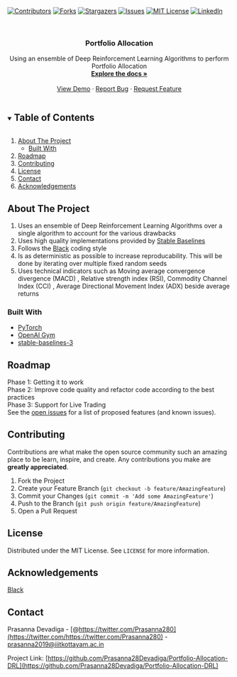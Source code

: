 <!-- PROJECT SHIELDS -->
<!--
*** I'm using markdown "reference style" links for readability.
*** Reference links are enclosed in brackets [ ] instead of parentheses ( ).
*** See the bottom of this document for the declaration of the reference variables
*** for contributors-url, forks-url, etc. This is an optional, concise syntax you may use.
*** https://www.markdownguide.org/basic-syntax/#reference-style-links
-->
[![Contributors][contributors-shield]][contributors-url]
[![Forks][forks-shield]][forks-url]
[![Stargazers][stars-shield]][stars-url]
[![Issues][issues-shield]][issues-url]
[![MIT License][license-shield]][license-url]
[![LinkedIn][linkedin-shield]][linkedin-url]
<!-- PROJECT LOGO -->
<br />
<p align="center">
  <h3 align="center">Portfolio Allocation </h3>

  <p align="center">
    Using an ensemble of Deep Reinforcement Learning Algorithms to perform Portfolio Allocation
    <br />
    <a href="https://github.com/Prasanna28Devadiga/Portfolio-Allocation-DRL
"><strong>Explore the docs »</strong></a>
    <br />
    <br />
    <a href="https://github.com/Prasanna28Devadiga/Portfolio-Allocation-DRL
">View Demo</a>
    ·
    <a href="https://github.com/Prasanna28Devadiga/Portfolio-Allocation-DRL
/issues">Report Bug</a>
    ·
    <a href="https://github.com/Prasanna28Devadiga/Portfolio-Allocation-DRL
/issues">Request Feature</a>
  </p>
</p>
<!-- TABLE OF CONTENTS -->
<details open="open">
  <summary><h2 style="display: inline-block">Table of Contents</h2></summary>
  <ol>
    <li>
      <a href="#about-the-project">About The Project</a>
      <ul>
        <li><a href="#built-with">Built With</a></li>
      </ul>
    </li>
    <li><a href="#roadmap">Roadmap</a></li>
    <li><a href="#contributing">Contributing</a></li>
    <li><a href="#license">License</a></li>
    <li><a href="#contact">Contact</a></li>
    <li><a href="#acknowledgements">Acknowledgements</a></li>
  </ol>
</details>

<!-- ABOUT THE PROJECT -->
## About The Project

1. Uses an ensemble of Deep Reinforcement Learning Algorithms over a single algorithm to account for the various drawbacks
2. Uses high quality implementations provided by [Stable Baselines](https://github.com/DLR-RM/stable-baselines3)
3. Follows the [Black](https://black.readthedocs.io/en/stable/the_black_code_style.html) coding style
4. Is as deterministic as possible to increase reproducability. This will be done by iterating over multiple fixed random seeds
5. Uses technical indicators such as Moving average convergence divergence (MACD) , Relative strength index (RSI), Commodity Channel Index (CCI) , Average Directional Movement Index (ADX) beside average returns


### Built With
* [PyTorch](https://pytorch.org/)
* [OpenAI Gym](https://gym.openai.com/)
* [stable-baselines-3](https://stable-baselines.readthedocs.io/en/master/)

<!-- ROADMAP -->
## Roadmap
Phase 1: Getting it to work  
Phase 2: Improve code quality and refactor code according to the best practices  
Phase 3: Support for Live Trading  
See the [open issues](https://github.com/Prasanna28Devadiga/Portfolio-Allocation-DRL/issues) for a list of proposed features (and known issues).

<!-- CONTRIBUTING -->
## Contributing

Contributions are what make the open source community such an amazing place to be learn, inspire, and create. Any contributions you make are **greatly appreciated**.

1. Fork the Project
2. Create your Feature Branch (`git checkout -b feature/AmazingFeature`)
3. Commit your Changes (`git commit -m 'Add some AmazingFeature'`)
4. Push to the Branch (`git push origin feature/AmazingFeature`)
5. Open a Pull Request



<!-- LICENSE -->
## License

Distributed under the MIT License. See `LICENSE` for more information.

## Acknowledgements
[Black](https://github.com/psf/black)


<!-- CONTACT -->
## Contact

Prasanna Devadiga - [@https://twitter.com/Prasanna280](https://twitter.com/https://twitter.com/Prasanna280) - prasanna2019@iiitkottayam.ac.in

Project Link: [https://github.com/Prasanna28Devadiga/Portfolio-Allocation-DRL](https://github.com/Prasanna28Devadiga/Portfolio-Allocation-DRL)

<!-- MARKDOWN LINKS & IMAGES -->
<!-- https://www.markdownguide.org/basic-syntax/#reference-style-links -->
[contributors-shield]: https://img.shields.io/github/contributors/Prasanna28Devadiga/Portfolio-Allocation-DRL.svg?style=for-the-badge
[contributors-url]: https://github.com/Prasanna28Devadiga/Portfolio-Allocation-DRL/graphs/contributors
[forks-shield]: https://img.shields.io/github/forks/Prasanna28Devadiga/Portfolio-Allocation-DRL.svg?style=for-the-badge
[forks-url]: https://github.com/Prasanna28Devadiga/Portfolio-Allocation-DRL/network/members
[stars-shield]: https://img.shields.io/github/stars/Prasanna28Devadiga/Portfolio-Allocation-DRL.svg?style=for-the-badge
[stars-url]: https://github.com/Prasanna28Devadiga/Portfolio-Allocation-DRL/stargazers
[issues-shield]: https://img.shields.io/github/issues/Prasanna28Devadiga/Portfolio-Allocation-DRL.svg?style=for-the-badge
[issues-url]: https://github.com/Prasanna28Devadiga/Portfolio-Allocation-DRL/issues
[license-shield]: https://img.shields.io/github/license/Prasanna28Devadiga/Portfolio-Allocation-DRL.svg?style=for-the-badge
[license-url]: https://github.com/Prasanna28Devadiga/Portfolio-Allocation-DRL/blob/master/LICENSE.txt
[linkedin-shield]: https://img.shields.io/badge/-LinkedIn-black.svg?style=for-the-badge&logo=linkedin&colorB=555
[linkedin-url]: https://linkedin.com/in/Prasanna28Devadiga
